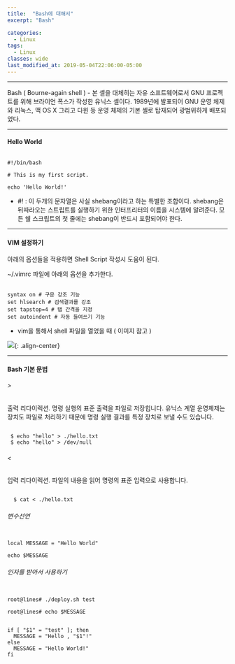 ```yaml
---
title:  "Bash에 대해서"
excerpt: "Bash"

categories:
  - Linux
tags:
  - Linux
classes: wide
last_modified_at: 2019-05-04T22:06:00-05:00
---
```


***

Bash ( Bourne-again shell ) - 본 셸을 대체히는 자유 소프트웨어로서 GNU 프로젝트를 위해 브라이언 폭스가 작성한 유닉스 셸이다. 
1989년에 발표되어 GNU 운영 체제와 리눅스, 맥 OS X 그리고 다윈 등 운영 체제의 기본 셸로 탑재되어 광범위하게 배포되었다. 

***

#### Hello World 

```shell

#!/bin/bash

# This is my first script. 

echo 'Hello World!'

```

- #! : 이 두개의 문자열은 사실 shebang이라고 하는 특별한 조합이다. shebang은 뒤따라오는 스트립트를 실행하기 위한 인터프리터의 이름을 시스템에 알려준다. 모든 쉘 스크립트의 첫 줄에는 shebang이 반드시 포함되어야 한다. 

***

#### VIM 설정하기 

아래의 옵션들을 적용하면 Shell Script 작성시 도움이 된다. 

~/.vimrc 파일에 아래의 옵션을 추가한다. 

```shell

syntax on # 구문 강조 기능 
set hlsearch # 검색결과를 강조 
set tapstop=4 # 탭 간격을 지정
set autoindent # 자동 들여쓰기 기능 

```

- vim을 통해서 shell 파일을 열었을 때 ( 이미지 참고 )

![](https://keepinmindsh.github.io/lines/assets/img/vimrc.png){: .align-center} 

***

#### Bash 기본 문법   

###### > 
 출력 리다이렉션. 명령 실행의 표준 출력을 파일로 저장힙니다. 유닉스 계열 운영체제는 장치도 파일로 처리하기 때문에 명령 실행 결과를 특정 장치로 보낼 수도 있습니다. 

 ```shell

  $ echo "hello" > ./hello.txt
  $ echo "hello" > /dev/null

 ```

###### <
  입력 리다이렉션. 파일의 내용을 읽어 명령의 표준 입력으로 사용합니다. 

```shell

  $ cat < ./hello.txt

```

###### 변수선언

```shell

local MESSAGE = "Hello World"

echo $MESSAGE

```
###### 인자를 받아서 사용하기 

```shell

root@lines# ./deploy.sh test

root@lines# echo $MESSAGE

```

```shell

if [ "$1" = "test" ]; then 
  MESSAGE = "Hello , "$1"!"
else 
  MESSAGE = "Hello World!"
fi

```